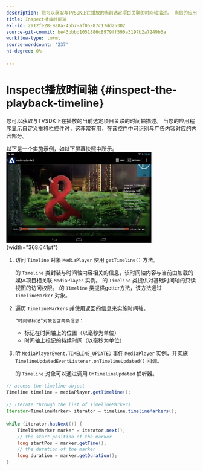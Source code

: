 ```yaml
---
description: 您可以获取与TVSDK正在播放的当前选定项目关联的时间轴描述。 当您的应用程序显示自定义推移栏控件时，这非常有用，在该控件中可识别与广告内容对应的内容部分。
title: Inspect播放时间轴
exl-id: 2a12fe28-9a8a-45b7-af05-87c17dd25302
source-git-commit: be43bbbd1051886c8979ff590a3197b2a7249b6a
workflow-type: tm+mt
source-wordcount: '237'
ht-degree: 0%

---
```


# Inspect播放时间轴 {#inspect-the-playback-timeline}

您可以获取与TVSDK正在播放的当前选定项目关联的时间轴描述。 当您的应用程序显示自定义推移栏控件时，这非常有用，在该控件中可识别与广告内容对应的内容部分。

以下是一个实施示例，如以下屏幕快照中所示。  ![](assets/inspect-playback.jpg){width="368.641pt"}

1. 访问 `Timeline` 对象 `MediaPlayer` 使用 `getTimeline()` 方法。

   的 `Timeline` 类封装与时间轴内容相关的信息，该时间轴内容与当前由加载的媒体项目相关联 `MediaPlayer` 实例。 的 `Timeline` 类提供对基础时间轴的只读视图的访问权限。 的 `Timeline` 类提供getter方法，该方法通过 `TimelineMarker` 对象。

1. 遍历 `TimelineMarkers` 并使用返回的信息来实施时间轴。

       “时间轴标记”对象包含两条信息：
   
   * 标记在时间轴上的位置（以毫秒为单位）
   * 时间轴上标记的持续时间（以毫秒为单位）

1. 听 `MediaPlayerEvent.TIMELINE_UPDATED` 事件 `MediaPlayer` 实例，并实施 `TimelineUpdatedEventListener.onTimelineUpdated()` 回调。

   的 `Timeline` 对象可以通过调用 `OnTimelineUpdated` 侦听器。

```java
// access the timeline object 
Timeline timeline = mediaPlayer.getTimeline(); 
 
// Iterate through the list of TimelineMarkers 
Iterator<TimelineMarker> iterator = timeline.timelineMarkers(); 
 
while (iterator.hasNext()) { 
    TimelineMarker marker = iterator.next(); 
    // the start position of the marker 
    long startPos = marker.getTime(); 
    // the duration of the marker 
    long duration = marker.getDuration(); 
}
```
